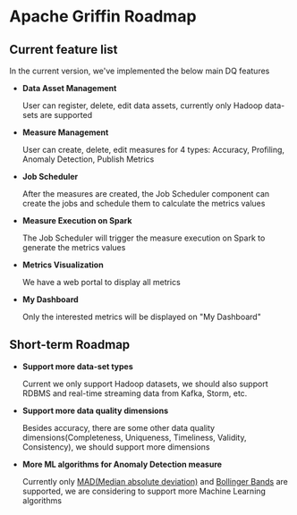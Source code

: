 <!--
Licensed to the Apache Software Foundation (ASF) under one
or more contributor license agreements.  See the NOTICE file
distributed with this work for additional information
regarding copyright ownership.  The ASF licenses this file
to you under the Apache License, Version 2.0 (the
"License"); you may not use this file except in compliance
with the License.  You may obtain a copy of the License at

  http://www.apache.org/licenses/LICENSE-2.0

Unless required by applicable law or agreed to in writing,
software distributed under the License is distributed on an
"AS IS" BASIS, WITHOUT WARRANTIES OR CONDITIONS OF ANY
KIND, either express or implied.  See the License for the
specific language governing permissions and limitations
under the License.
-->
# Apache Griffin Roadmap

## Current feature list
In the current version, we've implemented the below main DQ features

- **Data Asset Management**

  User can register, delete, edit data assets, currently only Hadoop data-sets are supported

- **Measure Management**

  User can create, delete, edit measures for 4 types: Accuracy, Profiling, Anomaly Detection, Publish Metrics

- **Job Scheduler**

  After the measures are created, the Job Scheduler component can create the jobs and schedule them to calculate the metrics values

- **Measure Execution on Spark**

  The Job Scheduler will trigger the measure execution on Spark to generate the metrics values

- **Metrics Visualization**

  We have a web portal to display all metrics

- **My Dashboard**

  Only the interested metrics will be displayed on "My Dashboard"


## Short-term Roadmap

- **Support more data-set types**  

  Current we only support Hadoop datasets, we should also support RDBMS and real-time streaming data from Kafka, Storm, etc.

- **Support more data quality dimensions**

  Besides accuracy, there are some other data quality dimensions(Completeness, Uniqueness, Timeliness, Validity, Consistency), we should support more dimensions

- **More ML algorithms for Anomaly Detection measure**

  Currently only [MAD(Median absolute deviation)](https://en.wikipedia.org/wiki/Median_absolute_deviation) and [Bollinger Bands](https://en.wikipedia.org/wiki/Bollinger_Bands) are supported, we are considering to support more Machine Learning algorithms
